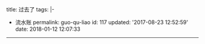 title: 过去了
tags: |-

  - 流水账
permalink: guo-qu-liao
id: 117
updated: '2017-08-23 12:52:59'
date: 2018-01-12 12:07:33
---

<div id="wrap" class="my-map">
		<div id="mapContainer"></div>
	</div>
	<script src="//webapi.amap.com/maps?v=1.3&key=8325164e247e15eea68b59e89200988b"></script>
	<script>
	!function(){
		var infoWindow, map, level = 13,
			center = {lng: 104.771593, lat: 29.334865},
			features = [{type: "Polyline", name: "", desc: "", strokeWeight: 5, strokeColor: "#F0202F", strokeOpacity: 0.86, lnglat: [{lng: 104.777089, lat: 29.325357}, {lng: 104.780779, lat: 29.325282}, {lng: 104.784728, lat: 29.326554}, {lng: 104.788848, lat: 29.326629}, {lng: 104.791337, lat: 29.327826}, {lng: 104.788676, lat: 29.329921}, {lng: 104.788333, lat: 29.332765}, {lng: 104.786015, lat: 29.33703}, {lng: 104.785843, lat: 29.340472}, {lng: 104.782582, lat: 29.346607}, {lng: 104.781895, lat: 29.347205}, {lng: 104.764557, lat: 29.341818}, {lng: 104.762326, lat: 29.338526}, {lng: 104.761725, lat: 29.335159}, {lng: 104.757863, lat: 29.333214}, {lng: 104.755631, lat: 29.333663}, {lng: 104.754146, lat: 29.334022}, {lng: 104.748266, lat: 29.331964}, {lng: 104.75406, lat: 29.328223}, {lng: 104.762514, lat: 29.326839}, {lng: 104.769038, lat: 29.325828}, {lng: 104.773029, lat: 29.326352}, {lng: 104.777191, lat: 29.325305}]}];

		function loadFeatures(){
			for(var feature, data, i = 0, len = features.length, j, jl, path; i < len; i++){
				data = features[i];
				switch(data.type){
					case "Marker":
						feature = new AMap.Marker({ map: map, position: new AMap.LngLat(data.lnglat.lng, data.lnglat.lat),
							zIndex: 3, extData: data, offset: new AMap.Pixel(data.offset.x, data.offset.y), title: data.name,
							content: '<div class="icon icon-' + data.icon + ' icon-'+ data.icon +'-' + data.color +'"></div>' });
						break;
					case "Polyline":
						for(j = 0, jl = data.lnglat.length, path = []; j < jl; j++){
							path.push(new AMap.LngLat(data.lnglat[j].lng, data.lnglat[j].lat));
						}
						feature = new AMap.Polyline({ map: map, path: path, extData: data, zIndex: 2,
							strokeWeight: data.strokeWeight, strokeColor: data.strokeColor, strokeOpacity: data.strokeOpacity });
						break;
					case "Polygon":
						for(j = 0, jl = data.lnglat.length, path = []; j < jl; j++){
							path.push(new AMap.LngLat(data.lnglat[j].lng, data.lnglat[j].lat));
						}
						feature = new AMap.Polygon({ map: map, path: path, extData: data, zIndex: 1,
							strokeWeight: data.strokeWeight, strokeColor: data.strokeColor, strokeOpacity: data.strokeOpacity,
							fillColor: data.fillColor, fillOpacity: data.fillOpacity });
						break;
					default: feature = null;
				}
				if(feature){ AMap.event.addListener(feature, "click", mapFeatureClick); }
			}
		}

		function mapFeatureClick(e){
			if(!infoWindow){ infoWindow = new AMap.InfoWindow({autoMove: true}); }
			var extData = e.target.getExtData();
			infoWindow.setContent("<h5>" + extData.name + "</h5><div>" + extData.desc + "</div>");
			infoWindow.open(map, e.lnglat);
		}

		map = new AMap.Map("mapContainer", {center: new AMap.LngLat(center.lng, center.lat), level: level, keyboardEnable: false, dragEnable: false, doubleClickZoom: false});
		
		loadFeatures();

		map.on('complete', function(){
			map.plugin(["AMap.ToolBar"], function(){
				map.addControl(new AMap.ToolBar);
			});	
		})
		
	}();
	</script>

有些日子没写博客了，这段时间发生了太多事情。感觉所有的事情纠缠在一起就和一个扯不清的毛线球一样，为了理清楚这些琐事感觉整个人都块崩溃了，自己内心也很自责。

我平时是住在公司三楼的，当时我发现起火是实在房间里闻到了烧焦的味道，瞬间就想起自己点的蚊香，当时立马重下楼打算灭火，到办公室的时候发现我坐的地方基本上已经都烧起来了，但是还没烧到门口。当时拿着水盆接了一盆水浇了之后发现一点用也没有，慌慌张张的跑下楼去找人帮忙。

我们办公室原本租借的是一层楼，还好发现火情即时，公司对面我经常去吃宵夜的烧烤摊老板帮我报的火警，消防队即时赶到把货灭了，只烧掉了其中一间房间。损失其实还能接受，但是很多重要的资料比如很重要的税票、和一些供货商的来往票据也都在火灾里灰飞烟灭了，这些东西整理起来很复杂，税票烧毁后得去税务局说明，还得把遗失的发票登报说明，而且还有罚款。我和另外一个同事的电脑也完了，硬盘被烧的不成样，虽然后来去电脑城修电脑的时候说有可能恢复，但是后来还是放弃了。索性是公司的总服务器硬盘没出问题，但是主板似乎出了问题，重新搭建了临时的服务器后返厂维修了，今天打电话询问说明天会有正式的结果出来。如果不维修我打算用之前没出问题的cpu和内存重新买块主板整个服务器了。

![](http://cdn.4zen.top/image/9/76/529a0714fc02dc8bf40d690803aef.jpg)

第二天开始我们就开始清理了整个房间剩下的资料，索性还有一部分东西没有烧毁。整个办公室搬到了临近的一个房间用来临时办公。不过办公室外的过道外被烟子熏得乌黑，看样子是需要重新找人来刷漆处理了。

现在基本上已经弄的差不多了，房间已经整理干净，恢复正常的办公了。

![](http://cdn.4zen.top/image/9/59/e90c2b36aef32b19178c3d25998a6.jpg)

心里感慨蛮多的，也不知道怎么来说，只能说以我为戒把。